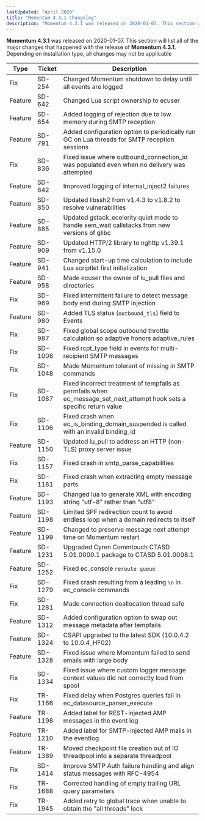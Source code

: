 ```yaml
---
lastUpdated: "April 2020"
title: "Momentum 4.3.1 Changelog"
description: "Momentum 4.3.1 was released on 2020-01-07. This section will list all of the major changes that happened with the release of Momentum 4.3.1 Depending on installation type, all changes may not be applicable"
---
```


**Momentum 4.3.1** was released on 2020-01-07. This section will list all of the major changes that happened with the release of **Momentum 4.3.1**. Depending on installation type, all changes may not be applicable

<a name="changelog.4-3-1.table"></a> 

| Type | Ticket | Description |
| --- | --- | --- |
| Fix | SD-254 | Changed Momentum shutdown to delay until all events are logged |
| Feature | SD-642 | Changed Lua script ownership to ecuser |
| Feature | SD-654 | Added logging of rejection due to low memory during SMTP reception |
| Feature | SD-791 | Added configuration option to periodically run GC on Lua threads for SMTP reception sessions |
| Fix | SD-836 | Fixed issue where outbound_connection_id was populated even when no delivery was attempted |
| Feature | SD-842 | Improved logging of internal_inject2 failures |
| Feature | SD-850 | Updated libssh2 from v1.4.3 to v1.8.2 to resolve vulnerabilities |
| Feature | SD-885 | Updated gstack_ecelerity quiet mode to handle sem_wait callstacks from new versions of glibc |
| Feature | SD-909 | Updated HTTP/2 library to nghttp v1.39.1 from v1.15.0 |
| Feature | SD-941 | Changed start-up time calculation to include Lua scriptlet first initialization |
| Feature | SD-958 | Made ecuser the owner of lu_pull files and directories |
| Fix | SD-969 | Fixed intermittent failure to detect message body end during SMTP injection |
| Feature | SD-980 | Added TLS status (`outbound_tls`) field to Events |
| Fix | SD-987 | Fixed global scope outbound throttle calculation so adaptive honors adaptive_rules |
| Fix | SD-1008 | Fixed rcpt_type field in events for multi-recipient SMTP messages |
| Fix | SD-1048 | Made Momentum tolerant of missing in SMTP commands |
| Fix | SD-1087 | Fixed incorrect treatment of tempfails as permfails when ec_message_set_next_attempt hook sets a specific return value |
| Fix | SD-1106 | Fixed crash when ec_is_binding_domain_suspended is called with an invalid binding_id |
| Feature | SD-1150 | Updated lu_pull to address an HTTP (non-TLS) proxy server issue |
| Fix | SD-1157 | Fixed crash in smtp_parse_capabilities |
| Fix | SD-1181 | Fixed crash when extracting empty message parts |
| Feature | SD-1193 | Changed lua to generate XML with encoding string "utf-8" rather than "utf8" |
| Feature | SD-1198 | Limited SPF redirection count to avoid endless loop when a domain redirects to itself |
| Feature | SD-1199 | Changed to preserve message next attempt time on Momentum restart |
| Feature | SD-1231 | Upgraded Cyren Commtouch CTASD 5.01.0000.1 package to CTASD 5.01.0008.1 |
| Feature | SD-1252 | Fixed ec_console `reroute queue` |
| Fix | SD-1279 | Fixed crash resulting from a leading `\n` in ec_console commands |
| Fix | SD-1281 | Made connection deallocation thread safe |
| Feature | SD-1312 | Added configuration option to swap out message metadata after tempfails |
| Feature | SD-1324 | CSAPI upgraded to the latest SDK (10.0.4.2 to 10.0.4_HF02) |
| Feature | SD-1328 | Fixed issue where Momentum failed to send emails with large body |
| Fix | SD-1334 | Fixed issue where custom logger message context values did not correctly load from spool |
| Fix | TR-1166 | Fixed delay when Postgres queries fail in ec_datasource_parser_execute |
| Feature | TR-1198 | Added label for REST-injected AMP messages in the event log | 
| Feature | TR-1210 | Added label for SMTP-injected AMP mails in the eventlog |
| Feature | TR-1389 | Moved checkpoint file creation out of IO threadpool into a separate threadpool |
| Fix | SD-1414 | Improve SMTP Auth failure handling and align status messages with RFC-4954 |
| Fix | TR-1688 | Corrected handling of empty trailing URL query parameters |
| Fix | TR-1945 | Added retry to global trace when unable to obtain the "all threads" lock |
